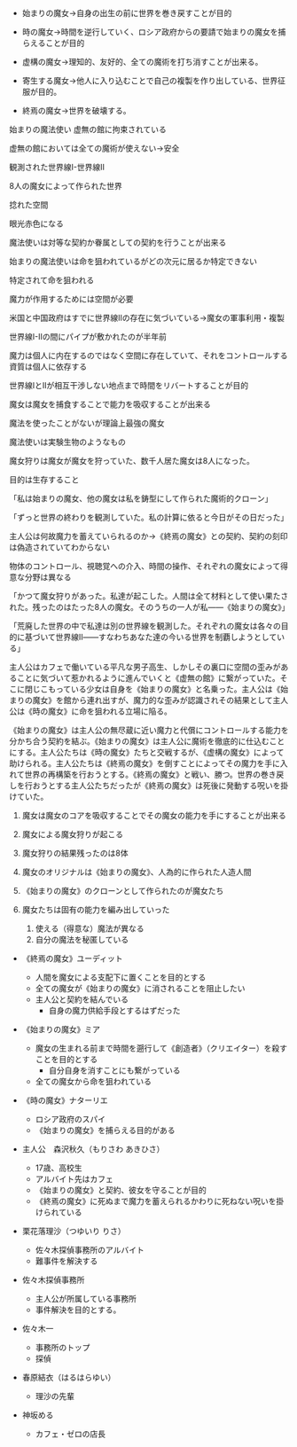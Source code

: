 - 始まりの魔女→自身の出生の前に世界を巻き戻すことが目的

- 時の魔女→時間を逆行していく、ロシア政府からの要請で始まりの魔女を捕らえることが目的

- 虚構の魔女→理知的、友好的、全ての魔術を打ち消すことが出来る。

- 寄生する魔女→他人に入り込むことで自己の複製を作り出している、世界征服が目的。

- 終焉の魔女→世界を破壊する。



始まりの魔法使い 虚無の館に拘束されている

虚無の館においては全ての魔術が使えない→安全

観測された世界線I-世界線II

8人の魔女によって作られた世界

捻れた空間

眼光赤色になる

魔法使いは対等な契約か眷属としての契約を行うことが出来る

始まりの魔法使いは命を狙われているがどの次元に居るか特定できない

特定されて命を狙われる

魔力が作用するためには空間が必要

米国と中国政府はすでに世界線IIの存在に気づいている→魔女の軍事利用・複製

世界線I-IIの間にパイプが敷かれたのが半年前

魔力は個人に内在するのではなく空間に存在していて、それをコントロールする資質は個人に依存する

世界線IとIIが相互干渉しない地点まで時間をリバートすることが目的

魔女は魔女を捕食することで能力を吸収することが出来る

魔法を使ったことがないが理論上最強の魔女

魔法使いは実験生物のようなもの

魔女狩りは魔女が魔女を狩っていた、数千人居た魔女は8人になった。

目的は生存すること

「私は始まりの魔女、他の魔女は私を鋳型にして作られた魔術的クローン」

「ずっと世界の終わりを観測していた。私の計算に依ると今日がその日だった」

主人公は何故魔力を蓄えていられるのか→《終焉の魔女》との契約、契約の刻印は偽造されていてわからない

物体のコントロール、視聴覚への介入、時間の操作、それぞれの魔女によって得意な分野は異なる

「かつて魔女狩りがあった。私達が起こした。人間は全て材料として使い果たされた。残ったのはたった8人の魔女。そのうちの一人が私――《始まりの魔女》」

「荒廃した世界の中で私達は別の世界線を観測した。それぞれの魔女は各々の目的に基づいて世界線II――すなわちあなた達の今いる世界を制覇しようとしている」



主人公はカフェで働いている平凡な男子高生、しかしその裏口に空間の歪みがあることに気づいて惹かれるように進んでいくと《虚無の館》に繋がっていた。そこに閉じこもっている少女は自身を《始まりの魔女》と名乗った。主人公は《始まりの魔女》を館から連れ出すが、魔力的な歪みが認識されその結果として主人公は《時の魔女》に命を狙われる立場に陥る。

《始まりの魔女》は主人公の無尽蔵に近い魔力と代償にコントロールする能力を分かち合う契約を結ぶ。《始まりの魔女》は主人公に魔術を徹底的に仕込むことにする。主人公たちは《時の魔女》たちと交戦するが、《虚構の魔女》によって助けられる。主人公たちは《終焉の魔女》を倒すことによってその魔力を手に入れて世界の再構築を行おうとする。《終焉の魔女》と戦い、勝つ。世界の巻き戻しを行おうとする主人公たちだったが《終焉の魔女》は死後に発動する呪いを掛けていた。



1. 魔女は魔女のコアを吸収することでその魔女の能力を手にすることが出来る

2. 魔女による魔女狩りが起こる

3. 魔女狩りの結果残ったのは8体



1. 魔女のオリジナルは《始まりの魔女》、人為的に作られた人造人間
2. 《始まりの魔女》のクローンとして作られたのが魔女たち
3. 魔女たちは固有の能力を編み出していった
   1. 使える（得意な）魔法が異なる
   2. 自分の魔法を秘匿している



- 《終焉の魔女》ユーディット
  - 人間を魔女による支配下に置くことを目的とする
  - 全ての魔女が《始まりの魔女》に消されることを阻止したい
  - 主人公と契約を結んでいる
    - 自身の魔力供給手段とするはずだった
- 《始まりの魔女》ミア
  - 魔女の生まれる前まで時間を遡行して《創造者》（クリエイター）を殺すことを目的とする
    - 自分自身を消すことにも繋がっている
  - 全ての魔女から命を狙われている
- 《時の魔女》ナターリエ
  - ロシア政府のスパイ
  - 《始まりの魔女》を捕らえる目的がある
- 主人公　森沢秋久（もりさわ あきひさ）
  - 17歳、高校生
  - アルバイト先はカフェ
  - 《始まりの魔女》と契約、彼女を守ることが目的
  - 《終焉の魔女》に死ぬまで魔力を蓄えられるかわりに死ねない呪いを掛けられている
- 栗花落理沙（つゆいり りさ）
  - 佐々木探偵事務所のアルバイト
  - 難事件を解決する
- 佐々木探偵事務所
  - 主人公が所属している事務所
  - 事件解決を目的とする。
- 佐々木一
  - 事務所のトップ
  - 探偵
- 春原結衣（はるはらゆい）
  - 理沙の先輩

- 神坂める
  - カフェ・ゼロの店長
